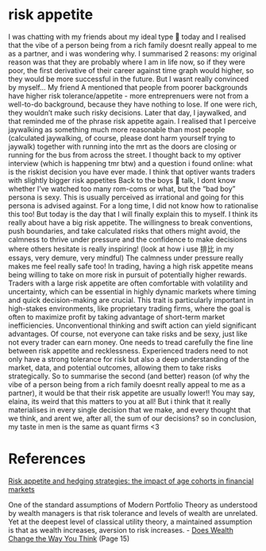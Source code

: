 # risk appetite
I was chatting with my friends about my ideal type 💅 today and I realised that the vibe of a person being from a rich family doesnt really appeal to me as a partner, and i was wondering why. I summarised 2 reasons: my original reason was that they are probably where I am in life now, so if they were poor, the first derivative of their career against time graph would higher, so they would be more successful in the future. But I wasnt really convinced by myself… 
My friend A mentioned that people from poorer backgrounds have higher risk tolerance/appetite - more entreprenuers were not from a well-to-do background, because they have nothing to lose. If one were rich, they wouldn’t make such risky decisions.
Later that day, I jaywalked, and that reminded me of the phrase risk appetite again. I realised that I perceive jaywalking as something much more reasonable than most people (calculated jaywalking, of course, please dont harm yourself trying to jaywalk) together with running into the mrt as the doors are closing or running for the bus from across the street. I thought back to my optiver interview (which is happening tmr btw) and a question i found online: what is the riskist decision you have ever made. I think that optiver wants traders with slightly bigger risk appetites 
Back to the boys 💅 talk, I dont know whether I’ve watched too many rom-coms or what, but the “bad boy” persona is sexy. This is usually perceived as irrational and going for this persona is advised against. For a long time, I did not know how to rationalise this too! But today is the day that I will finally explain this to myself. I think its really about have a big risk appetite. 
The willingness to break conventions, push boundaries, and take calculated risks that others might avoid, the calmness to thrive under pressure and the confidence to make decisions where others hesitate is really inspiring! (look at how i use 排比 in my essays, very demure, very mindful)  The calmness under pressure really makes me feel really safe too!
In trading, having a high risk appetite means being willing to take on more risk in pursuit of potentially higher rewards. Traders with a large risk appetite are often comfortable with volatility and uncertainty, which can be essential in highly dynamic markets where timing and quick decision-making are crucial. This trait is particularly important in high-stakes environments, like proprietary trading firms, where the goal is often to maximize profit by taking advantage of short-term market inefficiencies.  Unconventional thinking and swift action can yield significant advantages. 
Of course, not everyone can take risks and be sexy, just like not every trader can earn money. One needs to tread carefully the fine line between risk appetite and recklessness. Experienced traders need to not only have a strong tolerance for risk but also a deep understanding of the market, data, and potential outcomes, allowing them to take risks strategically.
So to summarise the second (and better) reason (of why the vibe of a person being from a rich family doesnt really appeal to me as a partner), it would be that their risk appetite are usually lower!! You may say, elaina, its weird that this matters to you at all! But i think that it really materialises in every single decision that we make, and every thought that we think, and arent we, after all, the sum of our decisions? 
so in conclusion, my taste in men is the same as quant firms <3

# References
[Risk appetite and hedging strategies: the impact of age cohorts in financial markets](https://www.tandfonline.com/doi/epdf/10.1080/23322039.2024.2382354?needAccess=true)

One of the standard assumptions of Modern Portfolio Theory as understood by wealth managers is that risk tolerance and levels of wealth are unrelated. Yet at the deepest level of classical utility theory, a maintained assumption is that as wealth increases, aversion to risk increases. - [Does Wealth Change the Way You Think](https://www.chubb.com/content/dam/chubb-sites/chubb-com/us-en/individuals-families/agent-marketing/wharton/pdfs/chubb_hnwi_longreport.pdf) (Page 15)

